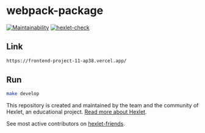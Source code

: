 # webpack-package
[![Maintainability](https://api.codeclimate.com/v1/badges/3c9a4f47edb4d16bb744/maintainability)](https://codeclimate.com/github/kpako3rbp/frontend-project-11/maintainability)
[![hexlet-check](https://github.com/kpako3rbp/frontend-project-11/actions/workflows/hexlet-check.yml/badge.svg)](https://github.com/kpako3rbp/frontend-project-11/actions/workflows/hexlet-check.yml)

## Link

```sh
https://frontend-project-11-ap38.vercel.app/
```

## Run

```sh
make develop
```


This repository is created and maintained by the team and the community of Hexlet, an educational project. [Read more about Hexlet](https://hexlet.io?utm_source=github&utm_medium=link&utm_campaign=webpack-package).

See most active contributors on [hexlet-friends](https://friends.hexlet.io/).
